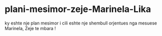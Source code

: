 # plani-mesimor-zeje-Marinela-Lika
ky eshte nje plan mesimor i cili eshte nje shembull orjentues nga mesuese Marinela, Zeje te mbara !
